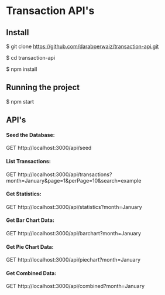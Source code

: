 # Transaction API's


## Install

$ git clone https://github.com/darabperwaiz/transaction-api.git

$ cd transaction-api

$ npm install

## Running the project

$ npm start

## API's

#### Seed the Database:
GET http://localhost:3000/api/seed

#### List Transactions:
GET http://localhost:3000/api/transactions?month=January&page=1&perPage=10&search=example

#### Get Statistics:
GET http://localhost:3000/api/statistics?month=January

#### Get Bar Chart Data:
GET http://localhost:3000/api/barchart?month=January

#### Get Pie Chart Data:
GET http://localhost:3000/api/piechart?month=January

#### Get Combined Data:
GET http://localhost:3000/api/combined?month=January
